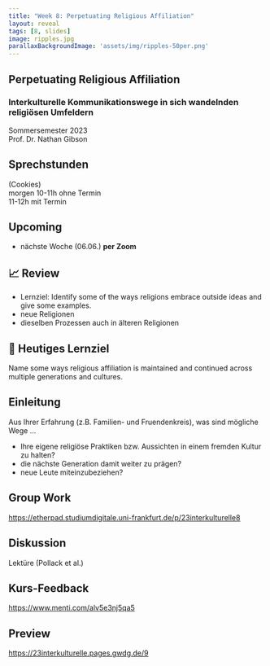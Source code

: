 ```yaml
---
title: "Week 8: Perpetuating Religious Affiliation"
layout: reveal
tags: [8, slides]
image: ripples.jpg
parallaxBackgroundImage: 'assets/img/ripples-50per.png'
---
```


## Perpetuating Religious Affiliation

### Interkulturelle Kommunikationswege in sich wandelnden religiösen Umfeldern

Sommersemester 2023  
Prof. Dr. Nathan Gibson

## Sprechstunden

(Cookies)  
morgen 10-11h ohne Termin  
11-12h mit Termin 

## Upcoming 

- nächste Woche (06.06.) **per Zoom**


## 📈 Review

- Lernziel: Identify some of the ways religions embrace outside ideas and give some examples.
- neue Religionen
- dieselben Prozessen auch in älteren Religionen

## 🧭 Heutiges Lernziel

Name some ways religious affiliation is maintained and continued across multiple generations and cultures.

## Einleitung

Aus Ihrer Erfahrung (z.B. Familien- und Fruendenkreis), was sind mögliche Wege ... 
- Ihre eigene religiöse Praktiken bzw. Aussichten in einem fremden Kultur zu halten?
- die nächste Generation damit weiter zu prägen?
- neue Leute miteinzubeziehen?

## Group Work

<https://etherpad.studiumdigitale.uni-frankfurt.de/p/23interkulturelle8>

## Diskussion 

Lektüre (Pollack et al.)

## Kurs-Feedback

<https://www.menti.com/alv5e3nj5qa5>

## Preview

<https://23interkulturelle.pages.gwdg.de/9>



